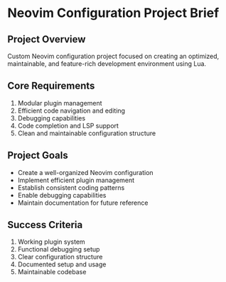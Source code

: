# Neovim Configuration Project Brief

## Project Overview
Custom Neovim configuration project focused on creating an optimized, maintainable, and feature-rich development environment using Lua.

## Core Requirements
1. Modular plugin management
2. Efficient code navigation and editing
3. Debugging capabilities
4. Code completion and LSP support
5. Clean and maintainable configuration structure

## Project Goals
- Create a well-organized Neovim configuration
- Implement efficient plugin management
- Establish consistent coding patterns
- Enable debugging capabilities
- Maintain documentation for future reference

## Success Criteria
1. Working plugin system
2. Functional debugging setup
3. Clear configuration structure
4. Documented setup and usage
5. Maintainable codebase

